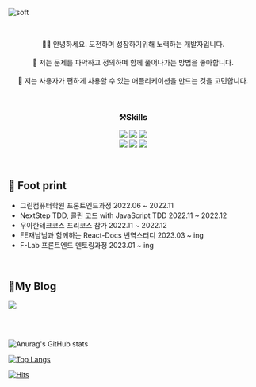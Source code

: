 ![soft](https://capsule-render.vercel.app/api?type=soft&color=auto&text=Dev%20Jin&fontSize=40&animation=twinkling)

<br>
<p align='center'>
 🙇🏻 안녕하세요. 도전하며 성장하기위해 노력하는 개발자입니다.
 <br/> <br/>
 🧐 저는 문제를 파악하고 정의하며 함께 풀어나가는 방법을 좋아합니다.
 <br/> <br/>
 🥳 저는 사용자가 편하게 사용할 수 있는 애플리케이션을 만드는 것을 고민합니다.
</p>
<br>

<h3 align='center'> ⚒️Skills </h3>
<p align='center'>
 <img src="https://img.shields.io/badge/HTML-E34F26?style=flat&logo=HTML&logoColor=white"/>
 <img src="https://img.shields.io/badge/CSS3-1572B6?style=flat&logo=CSS&logoColor=white"/>
 <img src="https://img.shields.io/badge/JavaScript-F7DF1E?style=flat&logo=JavaScript&logoColor=white"/>
 <br>
 <img src="https://img.shields.io/badge/typescript-3178C6?style=flat&logo=Typescript&logoColor=white" />
 <img src="https://img.shields.io/badge/React-61DAFB?style=flat&logo=React&logoColor=white"/>
 <img src="https://img.shields.io/badge/Redux-764ABC?style=flat&logo=Redux&logoColor=white"/>
</p>
  
<br>

<h2 align='left'>👟 Foot print</h2>
<ul>
<li align='left'> 그린컴퓨터학원 프론트엔드과정 2022.06 ~ 2022.11 </li>
<li align='left'> NextStep TDD, 클린 코드 with JavaScript TDD 2022.11 ~ 2022.12 </li>
<li align='left'> 우아한테크코스 프리코스 참가 2022.11 ~ 2022.12 </li>
<li align='left'> FE재남님과 함께하는 React-Docs 번역스터디 2023.03 ~ ing </li>
<li align='left'> F-Lab 프론트엔드 멘토링과정 2023.01 ~ ing </li>
</ul>

<br>

<h2 align='left'>🥋My Blog</h2>
<a href="https://nara04040.tistory.com/"><img src="https://img.shields.io/badge/DevJin-000000?style=flat&logo=Tistory&logoColor=white"/></a>

  
<br><br>


![Anurag's GitHub stats](https://github-readme-stats.vercel.app/api?username=nara04040&show_icons=true&theme=dracula) 

[![Top Langs](https://github-readme-stats.vercel.app/api/top-langs/?username=anuraghazra&layout=compact)](https://github.com/anuraghazra/github-readme-stats)


[![Hits](https://hits.seeyoufarm.com/api/count/incr/badge.svg?url=https%3A%2F%2Fgithub.com%2Fnara04040&count_bg=%2378AAFF&title_bg=%23D586FF&icon=&icon_color=%2362B1E9&title=hits&edge_flat=false)](https://hits.seeyoufarm.com)
